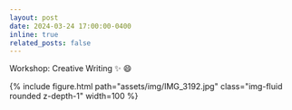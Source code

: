 ```yaml
---
layout: post
date: 2024-03-24 17:00:00-0400
inline: true
related_posts: false
---
```


Workshop: Creative Writing :sparkles: :smile:

{% include figure.html path="assets/img/IMG_3192.jpg" class="img-fluid rounded z-depth-1" width=100 %}
